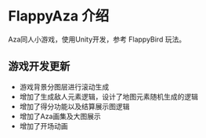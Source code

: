 # FlappyAza 介绍
Aza同人小游戏，使用Unity开发，参考 FlappyBird 玩法。
## 游戏开发更新
- 游戏背景分图层进行滚动生成
- 增加了生成敌人元素逻辑，设计了地图元素随机生成的逻辑
- 增加了得分功能以及结算展示图逻辑
- 增加了Aza画集及大图展示
- 增加了开场动画
